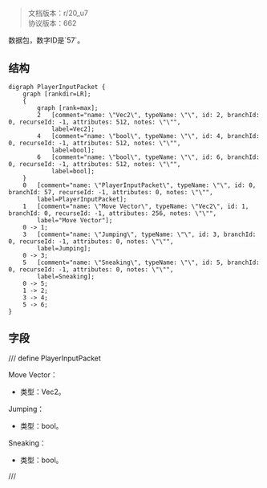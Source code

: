 # <!-- md:samp PlayerInputPacket -->

> 文档版本：r/20_u7<br/>协议版本：662

<!-- md:samp PlayerInputPacket -->数据包，数字ID是`57`。

## 结构

```viz
digraph PlayerInputPacket {
	graph [rankdir=LR];
	{
		graph [rank=max];
		2	[comment="name: \"Vec2\", typeName: \"\", id: 2, branchId: 0, recurseId: -1, attributes: 512, notes: \"\"",
			label=Vec2];
		4	[comment="name: \"bool\", typeName: \"\", id: 4, branchId: 0, recurseId: -1, attributes: 512, notes: \"\"",
			label=bool];
		6	[comment="name: \"bool\", typeName: \"\", id: 6, branchId: 0, recurseId: -1, attributes: 512, notes: \"\"",
			label=bool];
	}
	0	[comment="name: \"PlayerInputPacket\", typeName: \"\", id: 0, branchId: 57, recurseId: -1, attributes: 0, notes: \"\"",
		label=PlayerInputPacket];
	1	[comment="name: \"Move Vector\", typeName: \"Vec2\", id: 1, branchId: 0, recurseId: -1, attributes: 256, notes: \"\"",
		label="Move Vector"];
	0 -> 1;
	3	[comment="name: \"Jumping\", typeName: \"\", id: 3, branchId: 0, recurseId: -1, attributes: 0, notes: \"\"",
		label=Jumping];
	0 -> 3;
	5	[comment="name: \"Sneaking\", typeName: \"\", id: 5, branchId: 0, recurseId: -1, attributes: 0, notes: \"\"",
		label=Sneaking];
	0 -> 5;
	1 -> 2;
	3 -> 4;
	5 -> 6;
}

```

## 字段

/// define
PlayerInputPacket

Move Vector：[<!-- md:samp Vec2 -->](refs/protocols/types/Vec2.md)

- 类型：Vec2。

Jumping：<!-- md:samp bool -->

- 类型：bool。

Sneaking：<!-- md:samp bool -->

- 类型：bool。


///
